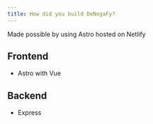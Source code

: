 ```yaml
---
title: How did you build DeNegaFy?
---
```


Made possible by using Astro hosted on Netlify

## Frontend

- Astro with Vue

## Backend

- Express
